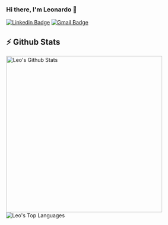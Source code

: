 ### Hi there, I'm Leonardo 👋

[![Linkedin Badge](https://img.shields.io/badge/-leonardofamaral-blue?style=flat-square&logo=Linkedin&logoColor=white&link=https://www.linkedin.com/in/leonardofamaral/)](https://www.linkedin.com/in/leonardofamaral/)
[![Gmail Badge](https://img.shields.io/badge/-lnd.amaral@gmail.com-c14438?style=flat-square&logo=Gmail&logoColor=white&link=mailto:lnd.amaral@gmail.com)](mailto:lnd.amaral@gmail.com)


## ⚡ Github Stats
<p align="justify">
  <a href="https://github.com/anuraghazra/github-readme-stats">
    <img width="420" align="left" alt="Leo's Github Stats" src="https://github-readme-stats.vercel.app/api?username=lndamaral&count_private=true&show_icons=true&theme=merko&hide_border=true" />
  </a>
  <a href="https://github.com/anuraghazra/github-readme-stats">
    <img align="left" alt="Leo's Top Languages" src="https://github-readme-stats.vercel.app/api/top-langs/?username=lndamaral&layout=compact&langs_count=6&theme=merko&hide_border=true&count_private=true" />
  </a>
</p>

<!--
**lndamaral/lndamaral** is a ✨ _special_ ✨ repository because its `README.md` (this file) appears on your GitHub profile.

Here are some ideas to get you started:

- 🔭 I’m currently working on ...
- 🌱 I’m currently learning ...
- 👯 I’m looking to collaborate on ...
- 🤔 I’m looking for help with ...
- 💬 Ask me about ...
- 📫 How to reach me: ...
- 😄 Pronouns: ...
- ⚡ Fun fact: ...
-->
